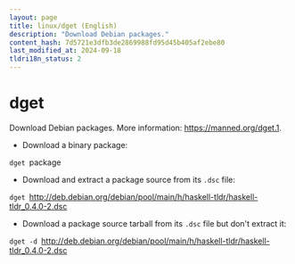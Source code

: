 ```yaml
---
layout: page
title: linux/dget (English)
description: "Download Debian packages."
content_hash: 7d5721e3dfb3de2869988fd95d45b405af2ebe80
last_modified_at: 2024-09-18
tldri18n_status: 2
---
```

# dget

Download Debian packages.
More information: <https://manned.org/dget.1>.

- Download a binary package:

`dget `<span class="tldr-var badge badge-pill bg-dark-lm bg-white-dm text-white-lm text-dark-dm font-weight-bold">package</span>

- Download and extract a package source from its `.dsc` file:

`dget `<span class="tldr-var badge badge-pill bg-dark-lm bg-white-dm text-white-lm text-dark-dm font-weight-bold">http://deb.debian.org/debian/pool/main/h/haskell-tldr/haskell-tldr_0.4.0-2.dsc</span>

- Download a package source tarball from its `.dsc` file but don't extract it:

`dget -d `<span class="tldr-var badge badge-pill bg-dark-lm bg-white-dm text-white-lm text-dark-dm font-weight-bold">http://deb.debian.org/debian/pool/main/h/haskell-tldr/haskell-tldr_0.4.0-2.dsc</span>
